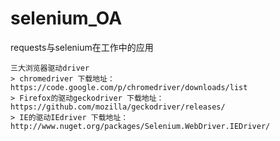 # selenium_OA
requests与selenium在工作中的应用

```
三大浏览器驱动driver
> chromedriver 下载地址：https://code.google.com/p/chromedriver/downloads/list
> Firefox的驱动geckodriver 下载地址：https://github.com/mozilla/geckodriver/releases/
> IE的驱动IEdriver 下载地址：http://www.nuget.org/packages/Selenium.WebDriver.IEDriver/
```
